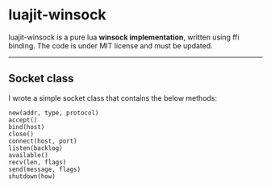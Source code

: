 luajit-winsock
=

luajit-winsock is a pure lua **winsock implementation**, written using ffi binding.
The code is under MIT license and must be updated.

---

Socket class
-
I wrote a simple socket class that contains the below methods:

    new(addr, type, protocol)
    accept()
    bind(host)
    close()
    connect(host, port)
    listen(backlog)
    available()
    recv(len, flags)
    send(message, flags)
    shutdown(how)
